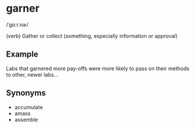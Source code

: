# garner

/ˈɡɑːr.nɚ/

(verb) Gather or collect (something, especially information or approval)

## Example

Labs that garnered more pay-offs were more likely to pass on their methods to other, newer labs...

## Synonyms

+ accumulate
+ amass
+ assemble
